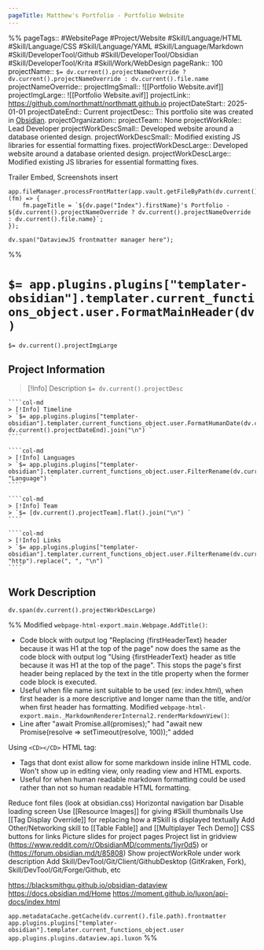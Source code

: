 ```yaml
---
pageTitle: Matthew's Portfolio - Portfolio Website
---
```

%%
pageTags:: #WebsitePage #Project/Website #Skill/Language/HTML #Skill/Language/CSS #Skill/Language/YAML #Skill/Language/Markdown #Skill/DeveloperTool/Github #Skill/DeveloperTool/Obsidian #Skill/DeveloperTool/Krita #Skill/Work/WebDesign 
pageRank:: 100
projectName:: `$= dv.current().projectNameOverride ? dv.current().projectNameOverride : dv.current().file.name `
projectNameOverride:: 
projectImgSmall:: ![[Portfolio Website.avif]]
projectImgLarge:: ![[Portfolio Website.avif]]
projectLink:: https://github.com/northmatt/northmatt.github.io
projectDateStart:: 2025-01-01
projectDateEnd:: Current
projectDesc:: This portfolio site was created in [Obsidian](https://obsidian.md).
projectOrganization:: 
projectTeam:: None
projectWorkRole:: Lead Developer
projectWorkDescSmall:: Developed website around a database oriented design.
projectWorkDescSmall:: Modified existing JS libraries for essential formatting fixes.
projectWorkDescLarge:: Developed website around a database oriented design.
projectWorkDescLarge:: Modified existing JS libraries for essential formatting fixes.

Trailer Embed, Screenshots insert

```dataviewjs
app.fileManager.processFrontMatter(app.vault.getFileByPath(dv.current().file.path), (fm) => {
	fm.pageTitle = `${dv.page("Index").firstName}'s Portfolio - ${dv.current().projectNameOverride ? dv.current().projectNameOverride : dv.current().file.name}`;
});

dv.span("DataviewJS frontmatter manager here");
```
%%
# `$= app.plugins.plugins["templater-obsidian"].templater.current_functions_object.user.FormatMainHeader(dv) `
`$= dv.current().projectImgLarge `
## Project Information

> [!Info] Description
> `$= dv.current().projectDesc `

`````col
````col-md
> [!Info] Timeline
> `$= app.plugins.plugins["templater-obsidian"].templater.current_functions_object.user.FormatHumanDate(dv.current().projectDateStart, dv.current().projectDateEnd).join("\n") `
````

````col-md
> [!Info] Languages
> `$= app.plugins.plugins["templater-obsidian"].templater.current_functions_object.user.FilterRename(dv.current().file.etags, "Language") `
````

````col-md
> [!Info] Team
> `$= [dv.current().projectTeam].flat().join("\n") `
````

````col-md
> [!Info] Links
> `$= app.plugins.plugins["templater-obsidian"].templater.current_functions_object.user.FilterRename(dv.current().projectLink, "http").replace(", ", "\n") `
````
`````

## Work Description
```dataviewjs
dv.span(dv.current().projectWorkDescLarge)
```


%%
Modified `webpage-html-export.main.Webpage.AddTitle()`:
* Code block with output log "Replacing {firstHeaderText} header because it was H1 at the top of the page" now does the same as the code block with output log "Using {firstHeaderText} header as title because it was H1 at the top of the page". This stops the page's first header being replaced by the text in the title property when the former code block is executed.
* Useful when file name isnt suitable to be used (ex: index.html), when first header is a more descriptive and longer name than the title, and/or when first header has formatting.
Modified `webpage-html-export.main._MarkdownRendererInternal2.renderMarkdownView()`:
* Line after "await Promise.all(promises);" had "await new Promise(resolve => setTimeout(resolve, 100));" added

Using `<CD></CD>` HTML tag:
* Tags that dont exist allow for some markdown inside inline HTML code. Won't show up in editing view, only reading view and HTML exports.
* Useful for when human readable markdown formatting could be used rather than not so human readable HTML formatting.

Reduce font files (look at obsidian.css)
Horizontal navigation bar
Disable loading screen
Use [[Resource Images]] for giving #Skill thumbnails
Use [[Tag Display Override]] for replacing how a #Skill is displayed textually
Add Other/Networking skill to [[Table Fable]] and [[Multiplayer Tech Demo]] 
CSS buttons for links
Picture slides for project pages
Project list in gridview (https://www.reddit.com/r/ObsidianMD/comments/1iyr0d5) or (https://forum.obsidian.md/t/85808)
Show projectWorkRole under work description
Add Skill/DevTool/Git/Client/GithubDesktop (GitKraken, Fork), Skill/DevTool/Git/Forge/Github, etc


https://blacksmithgu.github.io/obsidian-dataview
https://docs.obsidian.md/Home
https://moment.github.io/luxon/api-docs/index.html

`app.metadataCache.getCache(dv.current().file.path).frontmatter`
`app.plugins.plugins["templater-obsidian"].templater.current_functions_object.user`
`app.plugins.plugins.dataview.api.luxon`
%%
